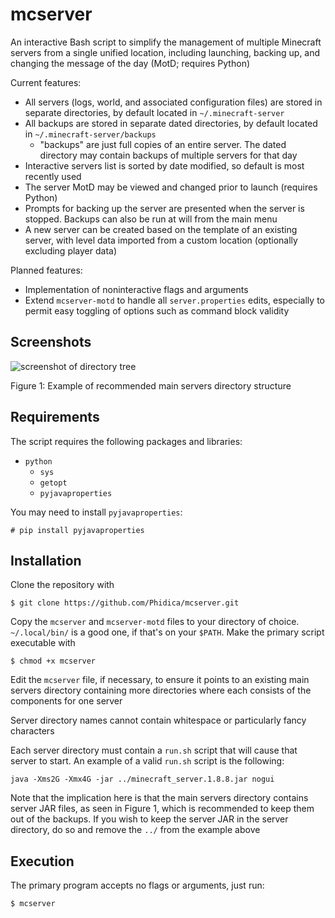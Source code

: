 # mcserver
An interactive Bash script to simplify the management of multiple Minecraft servers from a single unified location, including launching, backing up, and changing the message of the day (MotD; requires Python)

Current features:
* All servers (logs, world, and associated configuration files) are stored in separate directories, by default located in `~/.minecraft-server`
* All backups are stored in separate dated directories, by default located in `~/.minecraft-server/backups`
  * "backups" are just full copies of an entire server. The dated directory may contain backups of multiple servers for that day
* Interactive servers list is sorted by date modified, so default is most recently used
* The server MotD may be viewed and changed prior to launch (requires Python)
* Prompts for backing up the server are presented when the server is stopped. Backups can also be run at will from the main menu
* A new server can be created based on the template of an existing server, with level data imported from a custom location (optionally excluding player data)

Planned features:
* Implementation of noninteractive flags and arguments
* Extend `mcserver-motd` to handle all `server.properties` edits, especially to permit easy toggling of options such as command block validity

## Screenshots
![screenshot of directory tree](http://i.imgur.com/bnUIGwD.png)

Figure 1: Example of recommended main servers directory structure

## Requirements
The script requires the following packages and libraries:
* `python`
  * `sys`
  * `getopt`
  * `pyjavaproperties`

You may need to install `pyjavaproperties`:

    # pip install pyjavaproperties

## Installation
Clone the repository with

    $ git clone https://github.com/Phidica/mcserver.git

Copy the `mcserver` and `mcserver-motd` files to your directory of choice. `~/.local/bin/` is a good one, if that's on your `$PATH`. Make the primary script executable with

    $ chmod +x mcserver

Edit the `mcserver` file, if necessary, to ensure it points to an existing main servers directory containing more directories where each consists of the components for one server

Server directory names cannot contain whitespace or particularly fancy characters

Each server directory must contain a `run.sh` script that will cause that server to start. An example of a valid `run.sh` script is the following:

    java -Xms2G -Xmx4G -jar ../minecraft_server.1.8.8.jar nogui

Note that the implication here is that the main servers directory contains server JAR files, as seen in Figure 1, which is recommended to keep them out of the backups. If you wish to keep the server JAR in the server directory, do so and remove the `../` from the example above

## Execution
The primary program accepts no flags or arguments, just run:

    $ mcserver